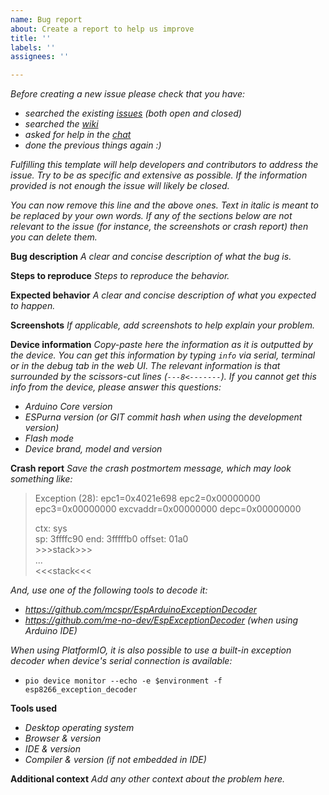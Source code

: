 ```yaml
---
name: Bug report
about: Create a report to help us improve
title: ''
labels: ''
assignees: ''

---
```


*Before creating a new issue please check that you have:*

* *searched the existing [issues](https://github.com/xoseperez/espurna/issues) (both open and closed)*
* *searched the [wiki](https://github.com/xoseperez/espurna/wiki)*
* *asked for help in the [chat](https://gitter.im/tinkerman-cat/espurna)*
* *done the previous things again :)*

*Fulfilling this template will help developers and contributors to address the issue. Try to be as specific and extensive as possible. If the information provided is not enough the issue will likely be closed.*

*You can now remove this line and the above ones. Text in italic is meant to be replaced by your own words. If any of the sections below are not relevant to the issue (for instance, the screenshots or crash report) then you can delete them.*

**Bug description**
*A clear and concise description of what the bug is.*

**Steps to reproduce**
*Steps to reproduce the behavior.*

**Expected behavior**
*A clear and concise description of what you expected to happen.*

**Screenshots**
*If applicable, add screenshots to help explain your problem.*

**Device information**
*Copy-paste here the information as it is outputted by the device. You can get this information by typing `info` via serial, terminal or in the debug tab in the web UI. The relevant information is that surrounded by the scissors-cut lines (`---8<-------`).*
*If you cannot get this info from the device, please answer this questions:*
* *Arduino Core version*
* *ESPurna version (or GIT commit hash when using the development version)*
* *Flash mode*
* *Device brand, model and version*

**Crash report**
*Save the crash postmortem message, which may look something like:*
> Exception (28):
> epc1=0x4021e698 epc2=0x00000000 epc3=0x00000000 excvaddr=0x00000000 depc=0x00000000  
>   
> ctx: sys  
> sp: 3ffffc90 end: 3fffffb0 offset: 01a0  
> \>\>\>stack\>\>\>  
> ...  
> \<\<\<stack\<\<\<  
>  

*And, use one of the following tools to decode it:*
- *https://github.com/mcspr/EspArduinoExceptionDecoder*
- *https://github.com/me-no-dev/EspExceptionDecoder (when using Arduino IDE)*

*When using PlatformIO, it is also possible to use a built-in exception decoder when device's serial connection is available:*
- `pio device monitor --echo -e $environment -f esp8266_exception_decoder`

**Tools used**
* *Desktop operating system*
* *Browser & version*
* *IDE & version*
* *Compiler & version (if not embedded in IDE)*

**Additional context**
*Add any other context about the problem here.*
